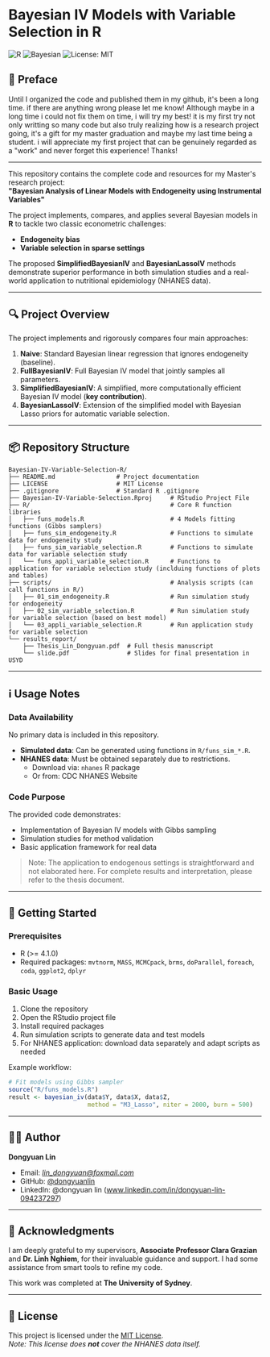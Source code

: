 # Bayesian IV Models with Variable Selection in R

![R](https://img.shields.io/badge/R-%25276696C3.svg?style=for-the-badge&logo=r&logoColor=white)
![Bayesian](https://img.shields.io/badge/Bayesian-Research-009687.svg?style=for-the-badge)
![License: MIT](https://img.shields.io/badge/License-MIT-yellow.svg?style=for-the-badge)

## 🌱 Preface

Until I organized the code and published them in my github, it's been a long time. if there are anything wrong please let me know! Although maybe in a long time i could not fix them on time, i will try my best! it is my first try not only writting so many code but also truly realizing how is a research project going, it's a gift for my master graduation and maybe my last time being a student. i will appreciate my first project that can be genuinely regarded as a "work" and never forget this experience! Thanks! 

---

This repository contains the complete code and resources for my Master's research project:  
**"Bayesian Analysis of Linear Models with Endogeneity using Instrumental Variables"**

The project implements, compares, and applies several Bayesian models in **R** to tackle two classic econometric challenges:  
- **Endogeneity bias**  
- **Variable selection in sparse settings**

The proposed **SimplifiedBayesianIV** and **BayesianLassoIV** methods demonstrate superior performance in both simulation studies and a real-world application to nutritional epidemiology (NHANES data).

---

## 🔍 Project Overview

The project implements and rigorously compares four main approaches:

1. **Naive**: Standard Bayesian linear regression that ignores endogeneity (baseline).  
2. **FullBayesianIV**: Full Bayesian IV model that jointly samples all parameters.  
3. **SimplifiedBayesianIV**: A simplified, more computationally efficient Bayesian IV model (**key contribution**).  
4. **BayesianLassoIV**: Extension of the simplified model with Bayesian Lasso priors for automatic variable selection.  

---

## 📦 Repository Structure

```
Bayesian-IV-Variable-Selection-R/
├── README.md                 # Project documentation
├── LICENSE                   # MIT License
├── .gitignore                # Standard R .gitignore
├── Bayesian-IV-Variable-Selection.Rproj     # RStudio Project File
├── R/                                       # Core R function libraries
│   ├── funs_models.R                        # 4 Models fitting functions (Gibbs samplers)
│   ├── funs_sim_endogeneity.R               # Functions to simulate data for endogeneity study
│   ├── funs_sim_variable_selection.R        # Functions to simulate data for variable selection study
│   └── funs_appli_variable_selection.R      # Functions to application for variable selection study (inclduing functions of plots and tables)
├── scripts/                                 # Analysis scripts (can call functions in R/)
│   ├── 01_sim_endogeneity.R                 # Run simulation study for endogeneity
│   ├── 02_sim_variable_selection.R          # Run simulation study for variable selection (based on best model)
│   └── 03_appli_variable_selection.R        # Run application study for variable selection
└── results_report/
    ├── Thesis_Lin_Dongyuan.pdf  # Full thesis manuscript
    └── slide.pdf                # Slides for final presentation in USYD
```

---


## ℹ️ Usage Notes

### Data Availability
No primary data is included in this repository.  

- **Simulated data**: Can be generated using functions in `R/funs_sim_*.R`.  
- **NHANES data**: Must be obtained separately due to restrictions.  
  - Download via: `nhanes` R package  
  - Or from: CDC NHANES Website  

### Code Purpose
The provided code demonstrates:

- Implementation of Bayesian IV models with Gibbs sampling  
- Simulation studies for method validation  
- Basic application framework for real data  

> Note: The application to endogenous settings is straightforward and not elaborated here. For complete results and interpretation, please refer to the thesis document.

---

## 🚀 Getting Started

### Prerequisites
- R (>= 4.1.0)  
- Required packages: `mvtnorm`, `MASS`, `MCMCpack`, `brms`, `doParallel`, `foreach`, `coda`, `ggplot2`, `dplyr`  

### Basic Usage
1. Clone the repository  
2. Open the RStudio project file  
3. Install required packages  
4. Run simulation scripts to generate data and test models  
5. For NHANES application: download data separately and adapt scripts as needed  

Example workflow:

```r
# Fit models using Gibbs sampler
source("R/funs_models.R")
result <- bayesian_iv(data$Y, data$X, data$Z,
                      method = "M3_Lasso", niter = 2000, burn = 500)
```
---

## 👨‍💻 Author
**Dongyuan Lin**  
- Email: *lin_dongyuan@foxmail.com*  
- GitHub: [@dongyuanlin](https://github.com/dongyuanlin)
- LinkedIn: @dongyuan lin (www.linkedin.com/in/dongyuan-lin-094237297) 

---

## 🙏 Acknowledgments
I am deeply grateful to my supervisors, **Associate Professor Clara Grazian** and **Dr. Linh Nghiem**, for their invaluable guidance and support. I had some assistance from smart tools to refine my code. 

This work was completed at **The University of Sydney**.  

---
## 📜 License
This project is licensed under the [MIT License](LICENSE).  
*Note: This license does **not** cover the NHANES data itself.*
